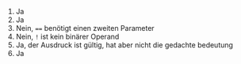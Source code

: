  1. Ja
 2. Ja
 3. Nein, `==` benötigt einen zweiten Parameter
 4. Nein, `!` ist kein binärer Operand
 5. Ja, der Ausdruck ist gültig, hat aber nicht die gedachte bedeutung
 6. Ja
